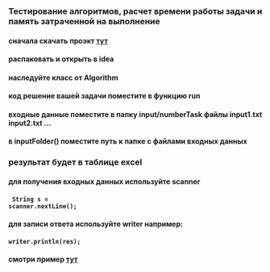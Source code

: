 ### Тестирование алгоритмов, расчет времени работы задачи и память затраченной на выполнение

#### сначала скачать проэкт [тут](https://github.com/bdm2505/templateTestsAndTime/archive/refs/heads/master.zip)
#### распаковать и открыть в idea 
#### наследуйте класс от Algorithm
#### код решение вашей задачи поместите в функцию run
#### входные данные поместите в папку input/numberTask файлы input1.txt input2.txt ...
#### в inputFolder() поместите путь к папке с файлами входных данных
### результат будет в таблице excel

#### для получения входных данных используйте scanner 
#### <code> String s = scanner.nextLine(); </code>
#### для записи ответа используйте writer например:
#### <code>writer.println(res); </code>
#### смотри пример [тут](./src/main/java/Main.java)
